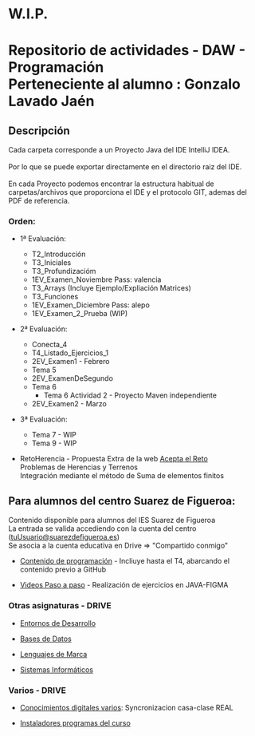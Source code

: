 #  W.I.P.

# Repositorio de actividades - DAW - Programación<br>Perteneciente al alumno : Gonzalo Lavado Jaén

## Descripción
Cada carpeta corresponde a un Proyecto Java del IDE IntelliJ IDEA.
<br><br>
Por lo que se puede exportar directamente en el directorio raiz del IDE.
<br><br>
En cada Proyecto podemos encontrar la estructura habitual de carpetas/archivos que proporciona el IDE y el protocolo GIT, ademas del PDF de referencia.

### Orden:
   + 1ª Evaluación:
      + T2_Introducción
      + T3_Iniciales
      + T3_Profundizacióm
      + 1EV_Examen_Noviembre   Pass: valencia
      + T3_Arrays (Incluye Ejemplo/Expliación Matrices)
      + T3_Funciones
      + 1EV_Examen_Diciembre   Pass: alepo
      + 1EV_Examen_2_Prueba (WIP)
        
   + 2ª Evaluación:
      + Conecta_4
      + T4_Listado_Ejercicios_1
      + 2EV_Examen1 - Febrero
      + Tema 5
      + 2EV_ExamenDeSegundo
      + Tema 6
         + Tema 6 Actividad 2 - Proyecto Maven independiente
      + 2EV_Examen2 - Marzo

   + 3ª Evaluación:
      + Tema 7 - WIP
      + Tema 9 - WIP

   + RetoHerencia - Propuesta Extra de la web [Acepta el Reto](https://aceptaelreto.com/problem/statement.php?id=103)<br>
      Problemas de Herencias y Terrenos<br>
      Integración mediante el método de Suma de elementos finitos

## Para alumnos del centro Suarez de Figueroa:
   
   Contenido disponible para alumnos del IES Suarez de Figueroa<br>
   La entrada se valida accediendo con la cuenta del centro (tuUsuario@suarezdefigueroa.es)<br>
   Se asocia a la cuenta educativa en Drive => "Compartido conmigo"

   + [Contenido de programación](https://drive.google.com/drive/folders/14OH6-prI2_5eEPbZvw8eNKJWbbuhWEKr?usp=sharing) - 
      Incliuye hasta el T4, abarcando el contenido previo a GitHub
   
   

   + [Videos Paso a paso](https://drive.google.com/drive/folders/116ojXuqCSz_FehHiCjtXG3AKiKRjtmfg?usp=drive_link) - Realización de ejercicios en JAVA-FIGMA

### Otras asignaturas - DRIVE
   

   + [Entornos de Desarrollo](https://drive.google.com/drive/folders/10heifiqQfuH5v9NSxfyvNavBGfjbaqVF?usp=drive_link)

   + [Bases de Datos](https://drive.google.com/drive/folders/10IXQEVnnDibOguW2g7hMRVwJ5ejLmP0k?usp=drive_link)

   + [Lenguajes de Marca](https://drive.google.com/drive/folders/1gm7ntemFfFs8Lnnm1wHiMKCmBgtP1_kD?usp=drive_link)

   + [Sistemas Informáticos](https://drive.google.com/drive/folders/12yDdKp5V-cZmqxj402xDjgf1RejMVHQk?usp=drive_link)

### Varios - DRIVE

   + [Conocimientos digitales varios](https://drive.google.com/drive/folders/10Hzf_-BP8l5PHBV7YorHtiT6izkL-f2L?usp=drive_link):
   Syncronizacion casa-clase REAL

   + [Instaladores programas del curso](https://drive.google.com/drive/folders/12uN0l_rVTruWP2CegTG4PZvhAK_RR76m?usp=drive_link)